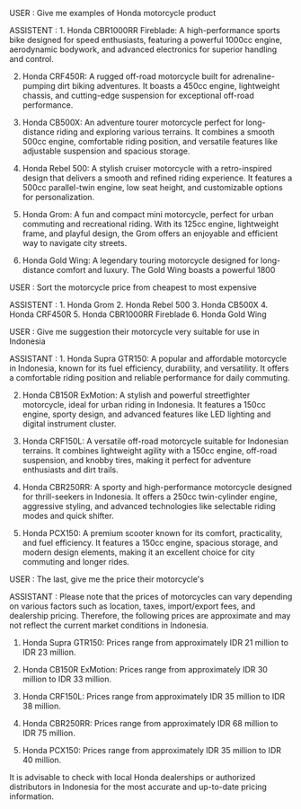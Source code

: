 USER : Give me examples of Honda motorcycle product

ASSISTENT : 1. Honda CBR1000RR Fireblade: A high-performance sports bike designed for speed enthusiasts, featuring a powerful 1000cc engine, aerodynamic bodywork, and advanced electronics for superior handling and control.

2. Honda CRF450R: A rugged off-road motorcycle built for adrenaline-pumping dirt biking adventures. It boasts a 450cc engine, lightweight chassis, and cutting-edge suspension for exceptional off-road performance.

3. Honda CB500X: An adventure tourer motorcycle perfect for long-distance riding and exploring various terrains. It combines a smooth 500cc engine, comfortable riding position, and versatile features like adjustable suspension and spacious storage.

4. Honda Rebel 500: A stylish cruiser motorcycle with a retro-inspired design that delivers a smooth and refined riding experience. It features a 500cc parallel-twin engine, low seat height, and customizable options for personalization.

5. Honda Grom: A fun and compact mini motorcycle, perfect for urban commuting and recreational riding. With its 125cc engine, lightweight frame, and playful design, the Grom offers an enjoyable and efficient way to navigate city streets.

6. Honda Gold Wing: A legendary touring motorcycle designed for long-distance comfort and luxury. The Gold Wing boasts a powerful 1800


USER : Sort the motorcycle price from cheapest to most expensive

ASSISTENT : 1. Honda Grom
2. Honda Rebel 500
3. Honda CB500X
4. Honda CRF450R
5. Honda CBR1000RR Fireblade
6. Honda Gold Wing


USER : Give me suggestion their motorcycle very suitable for use in Indonesia

ASSISTANT : 1. Honda Supra GTR150: A popular and affordable motorcycle in Indonesia, known for its fuel efficiency, durability, and versatility. It offers a comfortable riding position and reliable performance for daily commuting.

2. Honda CB150R ExMotion: A stylish and powerful streetfighter motorcycle, ideal for urban riding in Indonesia. It features a 150cc engine, sporty design, and advanced features like LED lighting and digital instrument cluster.

3. Honda CRF150L: A versatile off-road motorcycle suitable for Indonesian terrains. It combines lightweight agility with a 150cc engine, off-road suspension, and knobby tires, making it perfect for adventure enthusiasts and dirt trails.

4. Honda CBR250RR: A sporty and high-performance motorcycle designed for thrill-seekers in Indonesia. It offers a 250cc twin-cylinder engine, aggressive styling, and advanced technologies like selectable riding modes and quick shifter.

5. Honda PCX150: A premium scooter known for its comfort, practicality, and fuel efficiency. It features a 150cc engine, spacious storage, and modern design elements, making it an excellent choice for city commuting and longer rides.


USER : The last, give me the price their motorcycle's

ASSISTANT : Please note that the prices of motorcycles can vary depending on various factors such as location, taxes, import/export fees, and dealership pricing. Therefore, the following prices are approximate and may not reflect the current market conditions in Indonesia.

1. Honda Supra GTR150: Prices range from approximately IDR 21 million to IDR 23 million.

2. Honda CB150R ExMotion: Prices range from approximately IDR 30 million to IDR 33 million.

3. Honda CRF150L: Prices range from approximately IDR 35 million to IDR 38 million.

4. Honda CBR250RR: Prices range from approximately IDR 68 million to IDR 75 million.

5. Honda PCX150: Prices range from approximately IDR 35 million to IDR 40 million.

It is advisable to check with local Honda dealerships or authorized distributors in Indonesia for the most accurate and up-to-date pricing information.
